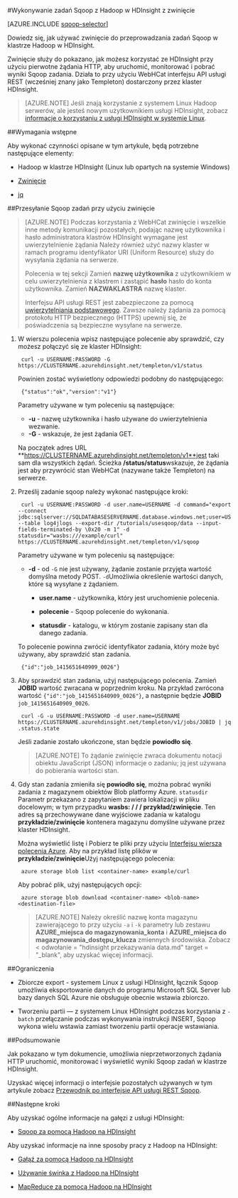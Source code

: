 <properties
   pageTitle="Hadoop Sqoop za pomocą zwinięcie w HDInsight | Microsoft Azure"
   description="Dowiedz się, jak zdalnie przesyłać zadania Sqoop z usługą hdinsight za pomocą zwinięcie."
   services="hdinsight"
   documentationCenter=""
   authors="mumian"
   manager="jhubbard"
   editor="cgronlun"
    tags="azure-portal"/>

<tags
   ms.service="hdinsight"
   ms.devlang="na"
   ms.topic="article"
   ms.tgt_pltfrm="na"
   ms.workload="big-data"
   ms.date="10/21/2016"
   ms.author="jgao"/>

#<a name="run-sqoop-jobs-with-hadoop-in-hdinsight-with-curl"></a>Wykonywanie zadań Sqoop z Hadoop w HDInsight z zwinięcie

[AZURE.INCLUDE [sqoop-selector](../../includes/hdinsight-selector-use-sqoop.md)]

Dowiedz się, jak używać zwinięcie do przeprowadzania zadań Sqoop w klastrze Hadoop w HDInsight.

Zwinięcie służy do pokazano, jak możesz korzystać ze HDInsight przy użyciu pierwotne żądania HTTP, aby uruchomić, monitorować i pobrać wyniki Sqoop zadania. Działa to przy użyciu WebHCat interfejsu API usługi REST (wcześniej znany jako Templeton) dostarczony przez klaster HDInsight.

> [AZURE.NOTE] Jeśli znają korzystanie z systemem Linux Hadoop serwerów, ale jesteś nowym użytkownikiem usługi HDInsight, zobacz [informacje o korzystaniu z usługi HDInsight w systemie Linux](hdinsight-hadoop-linux-information.md).

##<a name="prerequisites"></a>Wymagania wstępne

Aby wykonać czynności opisane w tym artykule, będą potrzebne następujące elementy:

* Hadoop w klastrze HDInsight (Linux lub opartych na systemie Windows)

* [Zwinięcie](http://curl.haxx.se/)

* [jq](http://stedolan.github.io/jq/)

##<a name="submit-sqoop-jobs-by-using-curl"></a>Przesyłanie Sqoop zadań przy użyciu zwinięcie

> [AZURE.NOTE] Podczas korzystania z WebHCat zwinięcie i wszelkie inne metody komunikacji pozostałych, podając nazwę użytkownika i hasło administratora klastrów HDInsight wymagane jest uwierzytelnienie żądania Należy również użyć nazwy klaster w ramach programu identyfikator URI (Uniform Resource) służy do wysyłania żądania na serwerze.
>
> Polecenia w tej sekcji Zamień **nazwę użytkownika** z użytkownikiem w celu uwierzytelnienia z klastrem i zastąpić **hasło** hasło do konta użytkownika. Zamień **NAZWAKLASTRA** nazwę klaster.
>
> Interfejsu API usługi REST jest zabezpieczone za pomocą [uwierzytelniania podstawowego](http://en.wikipedia.org/wiki/Basic_access_authentication). Zawsze należy żądania za pomocą protokołu HTTP bezpiecznego (HTTPS) upewnij się, że poświadczenia są bezpieczne wysyłane na serwerze.

1. W wierszu polecenia wpisz następujące polecenie aby sprawdzić, czy możesz połączyć się ze klaster HDInsight:

        curl -u USERNAME:PASSWORD -G https://CLUSTERNAME.azurehdinsight.net/templeton/v1/status

    Powinien zostać wyświetlony odpowiedzi podobny do następującego:

        {"status":"ok","version":"v1"}

    Parametry używane w tym poleceniu są następujące:

    * **-u** - nazwę użytkownika i hasło używane do uwierzytelnienia wezwanie.
    * **-G** - wskazuje, że jest żądania GET.

    Na początek adres URL **https://CLUSTERNAME.azurehdinsight.net/templeton/v1**jest taki sam dla wszystkich żądań. Ścieżka **/status/status**wskazuje, że żądania jest aby przywrócić stan WebHCat (nazywane także Templeton) na serwerze. 

2. Prześlij zadanie sqoop należy wykonać następujące kroki:


        curl -u USERNAME:PASSWORD -d user.name=USERNAME -d command="export --connect jdbc:sqlserver://SQLDATABASESERVERNAME.database.windows.net;user=USERNAME@SQLDATABASESERVERNAME;password=PASSWORD;database=SQLDATABASENAME --table log4jlogs --export-dir /tutorials/usesqoop/data --input-fields-terminated-by \0x20 -m 1" -d statusdir="wasbs:///example/curl" https://CLUSTERNAME.azurehdinsight.net/templeton/v1/sqoop

    Parametry używane w tym poleceniu są następujące:

    * **-d** - od `-G` nie jest używany, żądanie zostanie przyjęta wartość domyślna metody POST. `-d`Umożliwia określenie wartości danych, które są wysyłane z żądaniem.

        * **user.name** - użytkownika, który jest uruchomienie polecenia.

        * **polecenie** - Sqoop polecenie do wykonania.

        * **statusdir** - katalogu, w którym zostanie zapisany stan dla danego zadania.

    To polecenie powinna zwrócić identyfikator zadania, który może być używany, aby sprawdzić stan zadania.

        {"id":"job_1415651640909_0026"}

3. Aby sprawdzić stan zadania, użyj następującego polecenia. Zamień **JOBID** wartość zwracana w poprzednim kroku. Na przykład zwrócona wartość `{"id":"job_1415651640909_0026"}`, a następnie będzie **JOBID** `job_1415651640909_0026`.

        curl -G -u USERNAME:PASSWORD -d user.name=USERNAME https://CLUSTERNAME.azurehdinsight.net/templeton/v1/jobs/JOBID | jq .status.state

    Jeśli zadanie zostało ukończone, stan będzie **powiodło się**.

    > [AZURE.NOTE] To żądanie zwinięcie zwraca dokumentu notacji obiektu JavaScript (JSON) informacje o zadaniu; jq jest używana do pobierania wartości stan.

4. Gdy stan zadania zmieniła się **powiodło się**, można pobrać wyniki zadania z magazynem obiektów Blob platformy Azure. `statusdir` Parametr przekazano z zapytaniem zawiera lokalizacji w pliku docelowym; w tym przypadku **wasbs: / / / przykład/zwinięcie**. Ten adres są przechowywane dane wyjściowe zadania w katalogu **przykładzie/zwinięcie** kontenera magazynu domyślne używane przez klaster HDInsight.

    Można wyświetlić listę i Pobierz te pliki przy użyciu [Interfejsu wiersza polecenia Azure](../xplat-cli-install.md). Aby na przykład listę plików w **przykładzie/zwinięcie**Użyj następującego polecenia:

        azure storage blob list <container-name> example/curl

    Aby pobrać plik, użyj następujących opcji:

        azure storage blob download <container-name> <blob-name> <destination-file>

    > [AZURE.NOTE] Należy określić nazwę konta magazynu zawierającego to przy użyciu `-a` i `-k` parametry lub zestawu **AZURE\_miejsca do magazynowania\_konta** i **AZURE\_miejsca do magazynowania\_dostępu\_klucza** zmiennych środowiska. Zobacz < odwołanie = "hdinsight przekazywania data.md" target = "_blank", aby uzyskać więcej informacji.

##<a name="limitations"></a>Ograniczenia

* Zbiorcze export - systemem Linux z usługi HDInsight, łącznik Sqoop umożliwia eksportowanie danych do programu Microsoft SQL Server lub bazy danych SQL Azure nie obsługuje obecnie wstawia zbiorczo.

* Tworzeniu partii — z systemem Linux HDInsight podczas korzystania z `-batch` przełączanie podczas wykonywania instrukcji INSERT, Sqoop wykona wielu wstawia zamiast tworzeniu partii operacje wstawiania.

##<a name="summary"></a>Podsumowanie

Jak pokazano w tym dokumencie, umożliwia nieprzetworzonych żądania HTTP uruchomić, monitorować i wyświetlić wyniki Sqoop zadań w klastrze HDInsight.

Uzyskać więcej informacji o interfejsie pozostałych używanych w tym artykule zobacz <a href="https://sqoop.apache.org/docs/1.99.3/RESTAPI.html" target="_blank">Przewodnik po interfejsie API usługi REST Sqoop</a>.

##<a name="next-steps"></a>Następne kroki

Aby uzyskać ogólne informacje na gałęzi z usługi HDInsight:

* [Sqoop za pomocą Hadoop na HDInsight](hdinsight-use-sqoop.md)

Aby uzyskać informacje na inne sposoby pracy z Hadoop na HDInsight:

* [Gałąź za pomocą Hadoop na HDInsight](hdinsight-use-hive.md)

* [Używanie świnka z Hadoop na HDInsight](hdinsight-use-pig.md)

* [MapReduce za pomocą Hadoop na HDInsight](hdinsight-use-mapreduce.md)

[hdinsight-sdk-documentation]: http://msdnstage.redmond.corp.microsoft.com/library/dn479185.aspx

[azure-purchase-options]: http://azure.microsoft.com/pricing/purchase-options/
[azure-member-offers]: http://azure.microsoft.com/pricing/member-offers/
[azure-free-trial]: http://azure.microsoft.com/pricing/free-trial/

[apache-tez]: http://tez.apache.org
[apache-hive]: http://hive.apache.org/
[apache-log4j]: http://en.wikipedia.org/wiki/Log4j
[hive-on-tez-wiki]: https://cwiki.apache.org/confluence/display/Hive/Hive+on+Tez
[import-to-excel]: http://azure.microsoft.com/documentation/articles/hdinsight-connect-excel-power-query/


[hdinsight-use-oozie]: hdinsight-use-oozie.md
[hdinsight-analyze-flight-data]: hdinsight-analyze-flight-delay-data.md




[hdinsight-provision]: hdinsight-provision-clusters.md
[hdinsight-submit-jobs]: hdinsight-submit-hadoop-jobs-programmatically.md
[hdinsight-upload-data]: hdinsight-upload-data.md

[powershell-here-strings]: http://technet.microsoft.com/library/ee692792.aspx


